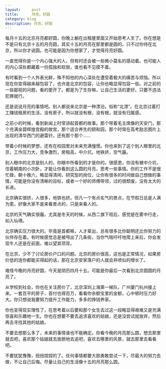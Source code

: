 ```yaml
---
layout:     post
title:      月亮，好圆
category: blog
description: 月亮，好圆
---
```



每月十五的北京月亮都好圆，你晚上躺在出租屋里面又开始思考人生了。你在想是不是只有北京十五的月亮圆，其实十五的月亮在那里都是圆的。只不过你待在北京，所以你才说圆。也可能是因为你想家了，才觉得月亮好圆。

一直觉得你是一个内心强大的人，但有时还会被一些微小莫名的感动着。也可能人的内心深处都藏着一份孤独和软弱，谁也看不见摸不着。

有时看到一个人外表光鲜，殊不知他的内心深处在遭受着极大的痛苦与烦恼。所以现在你变得越来越包容了，也许是北京的包容，让你也略显得包容一些。对之前的一些鄙视的问题，看的更开了。都是为了生存嘛，让自己生活的更好。只要不违法犯罪就行。

还是说说月亮的事情吧。别人都说来北京是一种漂泊，俗称“北漂”。在北京过着打工赚钱租房的生活，没有房子，所以就没有根，没有根，就没有归属感。

之前小的时候，看到新闻上时常讲起首都的故事。那个带着毛主席像的天安门，那个充满金碧辉煌宫殿的故宫，那个适合养生的颐和园，那个时常在高考励志图片上出现的清华西门的避雷针。还有那个那个……

带着小时候的梦想，还有在校园里对未来充满憧憬。你也来到了这个别人眼里的北京，工作压力大，竞争激烈，房租高，中介坑，地铁挤，空气霾。

别人眼中的北京是别人的，你眼中所看到的才是你的。很感恩，你没有被中介坑，住着朝南的小次卧，才能让你看到这么圆的月亮，思考一些事情。你的工作不是很忙碌，朝十晚六，略显得清闲，研究型的岗位，让你有很多的时间做自己想做的事情，可能是你没有清晰的目标，或者一个好的师傅带领，过的很颓废，没有太大的长进。

北京确实很挤，人很多，地铁也挤。但凡一个有点名气的景点，在节假日总是人满为患，好像大家不是来看景点的，只是来看人的。

北京的天气确实很霾。尤其是冬天的时候，从西二旗下班后，感觉是在雾中行走，如入仙境。

北京确实压力很大的。毕竟是首都嘛，人才辈出，总有很多比你聪明还比你努力的伙伴存在着。有时候感觉总是被甩出了几条街，当你气喘吁吁地爬上来后，你会发现牛人还是在前面，难以望其项背。

在北京，少不了讨论房价户口的问题。北京的房价很高，这也是正常情况，如果房价低的连你都能买得起的话，那在北京安家落户的人就会井喷似的增长了。

难怪今晚的月亮好圆，今天是阴历四月十五。可能是你最后一次看到北京圆圆的月亮了。

从学校到社会，你也在关注房价了，北京深圳上海第一梯队，广州厦门杭州接上来。一套百平的房子，首付也得百万，看看你余额宝里的金额，心中顿时压力好大。你只想说我要努力提升工作能力，多多的挣钱养家。

你也变得现实理性了，在思考着以后要和那个女生去过这一段略显得艰难又是充满惊喜和乐趣地一生。你也在想要不要去追求喜欢的姑娘，还是没尝试就放弃，然后再去寻找其他的姑娘。

不要去想那么多了，未来的事情谁也不能确定。你看今晚的月亮那么圆，想去那里就去吧，喜欢那个姑娘就去放胆地去追吧，喜欢去哪里的风景，就去那里去看看吧。

不要犹犹豫豫，扭扭捏捏的了。任何事情都要大胆勇敢尝试一下，尽最大的努力去做，不让自己后悔。尽量让自己的生活像十五的月亮那么圆。